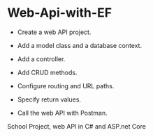# Web-Api-with-EF

- Create a web API project.

- Add a model class and a database context.

- Add a controller.

- Add CRUD methods.

- Configure routing and URL paths.

- Specify return values.

- Call the web API with Postman.

School Project, web API in C# and ASP.net Core
